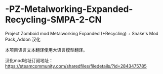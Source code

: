 # -PZ-Metalworking-Expanded-Recycling-SMPA-2-CN

Project Zomboid mod Metalworking Expanded (+Recycling) + Snake's Mod Pack_Addon 汉化

本项目语言文本翻译使用大语言模型翻译。

汉化mod地址订阅地址：https://steamcommunity.com/sharedfiles/filedetails/?id=2843475785